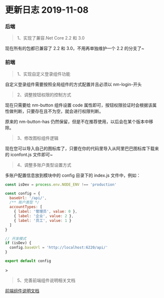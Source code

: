 # 更新日志 2019-11-08

### 后端

> 1、实现了兼容.Net Core 2.2 和 3.0

现在所有的包都已兼容了 2.2 和 3.0，不用再单独维护一个 2.2 的分支了~

### 前端

> 1、实现自定义登录组件功能

自定义登录组件需要按照全局组件的方式配置并且必须以 nm-login-开头

> 2、调整按钮权限的控制方式

现在只需要给 nm-button 组件设置 code 属性即可，按钮权限验证时会根据该属性做判断，只要存在且不为空，就会进行权限判断。

原来的 nm-button-has 仍然保留，但是不在推荐使用，以后会在某个版本中移除。

> 3、修改图标组件逻辑

现在您可以导入自己的图标库了，只要在你的代码里导入从阿里巴巴图标库下载来的 iconfont.js 文件即可~

> 4、调整多账户类型设置方式

多账户配置信息放到模块中的 config 目录下的 index.js 文件中，例如：

```js
const isDev = process.env.NODE_ENV !== 'production'

const config = {
  baseUrl: '/api/',
  /** 账户类型 */
  accountTypes: [
    { label: '管理员', value: 0 },
    { label: '企业', value: 2 },
    { label: '员工', value: 1 }
  ]
}

// 开发模式
if (isDev) {
  config.baseUrl = 'http://localhost:6220/api/'
}

export default config
```

<nm-img id="20191108143956"/>>

> 5、完善前端组件说明相关文档

[前端组件说明文档](/docs/ui)

<nm-sponsor/>
